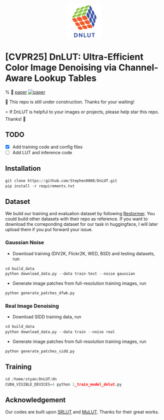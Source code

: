 <p align="center">
  <img src="./DnLUT/DnLUT_logo.png" height=110>
</p>

# [CVPR25] DnLUT: Ultra-Efficient Color Image Denoising via Channel-Aware Lookup Tables

% :memo: [paper](https://arxiv.org/pdf/2503.15931)
[![paper](https://img.shields.io/badge/arXiv-Paper-<COLOR>.svg)]([https://arxiv.org/abs/2111.09881](https://arxiv.org/pdf/2503.15931))

:construction: This repo is still under construction. Thanks for your waiting!

:star: If DnLUT is helpful to your images or projects, please help star this repo. Thanks! :hugs: 

## TODO
- [x] Add training code and config files
- [ ] Add LUT and inference code

## Installation

```python
git clone https://github.com/Stephen0808/DnLUT.git
pip install -r requirements.txt
```
## Dataset

We build our training and evaluation dataset by following [Restormer](https://github.com/swz30/Restormer/blob/main/Denoising/README.md#training). You could build other datasets with their repo as reference. If you want to download the correponding dataset for our task in huggingface, I will later upload them if you put forward your issue.

### Gaussian Noise
+ Download training (DIV2K, Flickr2K, WED, BSD) and testing datasets, run
```python
cd build_data
python download_data.py --data train-test --noise gaussian
```

+ Generate image patches from full-resolution training images, run
```python
python generate_patches_dfwb.py 
```

### Real Image Denoising
+ Download SIDD training data, run
```python
cd build_data
python download_data.py --data train --noise real
```

+ Generate image patches from full-resolution training images, run

```python 
python generate_patches_sidd.py 
```

## Training

```python
cd /home/styan/DnLUT/dn
CUDA_VISIBLE_DEVICES=4 python 1_train_model_dnlut.py
```

## Acknowledgement
Our codes are built upon [SRLUT](https://github.com/yhjo09/SR-LUT) and [MuLUT](https://github.com/ddlee-cn/MuLUT). Thanks for their great works.
